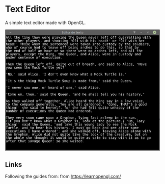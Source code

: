 # Text Editor
A simple text editor made with OpenGL.

![screenshot](data/images/screenshot.png)

## Links

Following the guides from: from https://learnopengl.com/
